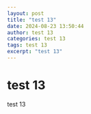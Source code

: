 ```yaml
---
layout: post
title: "test 13"
date: 2024-08-23 13:50:44
author: test 13
categories: test 13
tags: test 13
excerpt: "test 13"
---
```

# test 13

test 13

